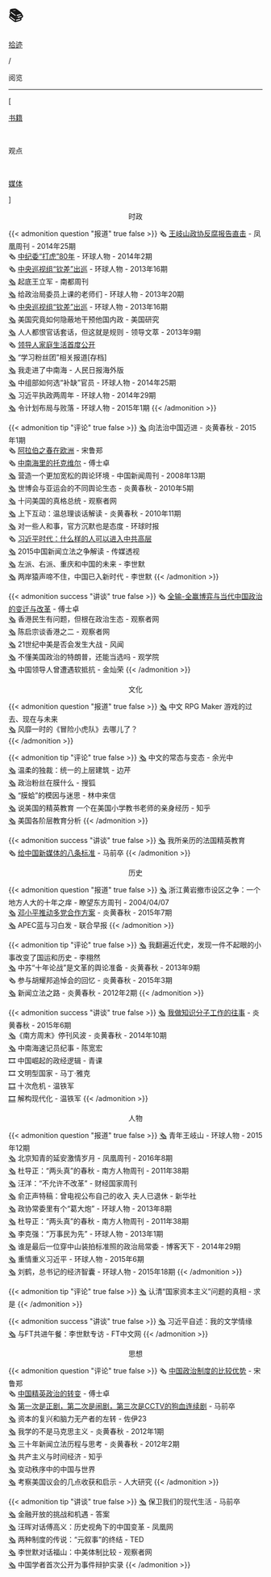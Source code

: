 # 📚


<div class="nav-tab">
  <a href="../../cages"><p class="not">拾迹</p></a>
  <p class="now">/</p><p class="now">阅览</p>
</div>

---


<div class="nav-tab">
  <p class="bord">[</p>
  <a href="../books"><p class="not">书籍</p></a>&nbsp;
  <p class="now">观点</p>&nbsp;
  <a href="../source"><p class="not">媒体</p></a>
  <p class="bord">]</p>
</div>

<center><p class="tabtag">时政</p></center>

{{< admonition question "报道" true false >}}
🗞️ [王岐山政协反腐报告直击](../../../fanfu) - 凤凰周刊 - 2014年25期<br>
🗞️ [中纪委“打虎”80年](../../../fanfu) - 环球人物 - 2014年2期<br>
🗞️ [中央巡视组“钦差”出巡](../../../fanfu) - 环球人物 - 2013年16期<br>
[🗞️](https://gongfa.com/html/gongfaxinwen/201212/17-2112.html) 起底王立军 - 南都周刊<br>
[🗞️](http://paper.people.com.cn/hqrw/html/2013-07/26/content_1281200.htm) 给政治局委员上课的老师们 - 环球人物 - 2013年20期<br>
🗞️ [中央巡视组“钦差”出巡](../../../fanfu) - 环球人物 - 2013年16期<br>
[🗞️](https://www.kunlunce.com/myfk/fl1111/2019-07-28/135442.html) 美国究竟如何隐蔽地干预他国内政 - 美国研究<br>
[🗞️](https://m.fx361.com/news/2013/0411/13202897.html) 人人都恨官话套话，但这就是规则 - 领导文萃 - 2013年9期<br>
🗞️ [领导人家庭生活首度公开](../../../shibada)<br>
[🗞️](https://chinadigitaltimes.net/chinese/tag/%E5%AD%A6%E4%B9%A0%E7%B2%89%E4%B8%9D%E5%9B%A2) “学习粉丝团”相关报道[存档]<br>
[🗞️](http://paper.people.com.cn/rmrbhwb/html/2019-02/28/content_1911072.htm) 我走进了中南海 - 人民日报海外版<br>
[🗞️](http://paper.people.com.cn/hqrw/html/2014-09/16/content_1498087.htm) 中组部如何选“补缺”官员 - 环球人物 - 2014年25期<br>
[🗞️](http://paper.people.com.cn/hqrw/html/2014-11/06/content_1513748.htm) 习近平执政两周年 - 环球人物 - 2014年29期<br>
[🗞️](https://web.archive.org/web/20160908080159/http://paper.people.com.cn/hqrw/html/2015-01/06/content_1556021.htm) 令计划布局与败落 - 环球人物 - 2015年1期
{{< /admonition >}}

{{< admonition tip "评论" true false >}}
[🗞️](https://www.aisixiang.com/data/95717.html) 向法治中国迈进 - 炎黄春秋 - 2015年1期<br>
🗞️ [阿拉伯之春在欧洲](../../../xuanjuminzhu) - 宋鲁郑<br>
🗞️ [中南海里的托克维尔](../../../shibada) - 傅士卓<br>
[🗞️](https://www.chinanews.com.cn/gn/news/2008/04-14/1219806.shtml) 营造一个更加宽松的舆论环境 - 中国新闻周刊 - 2008年13期<br>
[🗞️](https://www.aisixiang.com/data/35703.html) 世博会与亚运会的不同舆论生态 - 炎黄春秋 - 2010年5期<br>
[🗞️](https://www.guancha.cn/chenping1/2012_02_24_66477.shtml) 十问美国的真格总统 - 观察者网<br>
[🗞️](http://m.51xinshidai.com/showinfo-12-5551-0.html) 上下互动：温总理谈话解读 - 炎黄春秋 - 2010年11期<br>
[🗞️](https://web.archive.org/web/20150630094428/http://opinion.huanqiu.com/editorial/2015-01/5425253.html) 对一些人和事，官方沉默也是态度 - 环球时报<br>
🗞️ [习近平时代：什么样的人可以进入中共高层](../../../shibada)<br>
[🗞️](https://www.aisixiang.com/data/86604.html) 2015中国新闻立法之争解读 - 传媒透视<br>
[🗞️](https://www.aisixiang.com/data/52132.html) 左派、右派、重庆和中国的未来 - 李世默<br>
[🗞️](https://www.guancha.cn/LiShiMo/2017_10_25_432227_s.shtml) 两岸猿声啼不住，中国已入新时代 - 李世默
{{< /admonition >}}

{{< admonition success "讲谈" true false >}}
🗞️ [全输-全赢博弈与当代中国政治的变迁与改革](../../../xuanjuminzhu) - 傅士卓<br>
[🗞️](https://www.guancha.cn/chenqizong/2019_09_17_518161.shtml?s=fwckhfbt) 香港民生有问题，但根在政治生态 - 观察者网<br>
[🗞️](https://www.guancha.cn/chenqizong/2019_10_09_520667.shtml) 陈启宗谈香港之二 - 观察者网<br>
[🗞️](https://www.guancha.cn/chenping1/2019_12_23_529195_s.shtml) 21世纪中美是否会发生大战 - 风闻<br>
[🗞️](https://mp.weixin.qq.com/s/8X_xDs94zK6_hKA7whVIsA) 不懂美国政治的特朗普，还能当选吗 - 观学院<br>
[🗞️](https://www.chinesepen.org/blog/archives/64827) 中国领导人曾遭遇软抵抗 - 金灿荣
{{< /admonition >}}

<center><p class="tabtag">文化</p></center>

{{< admonition question "报道" true false >}}
[🗞️](https://www.chuapp.com/?c=Article&a=index&id=284135) 中文 RPG Maker 游戏的过去、现在与未来<br>
[🗞️](https://zhuanlan.zhihu.com/p/27601629) 风靡一时的《冒险小虎队》去哪儿了？<br>
{{< /admonition >}}

{{< admonition tip "评论" true false >}}
[🗞️](https://zhuanlan.zhihu.com/p/32030547) 中文的常态与变态 - 余光中<br>
[🗞️](https://www.guancha.cn/BianQin/2014_05_16_229901.shtml) 温柔的独裁：统一的上层建筑 - 边芹<br>
[🗞️](https://archive.ph/20160508065740/http://cache.baiducontent.com/c?m=9f65cb4a8c8507ed4fece763104790380e54f722618d97027fa3c215cc795b434462e1bd27250d58d5c37b6c0ba8435fe9e73605765966e8c5dccd179ded9d3f598f3040070bf04505a26eb8ca3632b125872c99b86897ad804684afa2c4a95244bc20127bf0e7fa5c1767cc78f1642692d58e38154861bbfa4063&p=ce769a4786cc42ae10818c264b4c&newp=83578d15d9c040f046a7c7710f0592695c02dc3051d4d54a619e&user=baidu&fm=sc&query=%D5%FE%D6%CE%B7%DB%CB%BF%D4%DA%C4%A4%CA%B2%C3%B4%3F&qid=f1d842620002133f&p1=1) 政治粉丝在膜什么 - 搜狐<br>
[🗞️](https://chinadigitaltimes.net/chinese/424823.html) “膜蛤”的模因与迷思 - 林中来信<br>
[🗞️](https://zhuanlan.zhihu.com/p/22407366) 说美国的精英教育 一个在美国小学教书老师的亲身经历 - 知乎<br>
[🗞️](https://www.guancha.cn/WanWeiGang/2017_07_04_416366_s.shtml) 美国各阶层教育分析
{{< /admonition >}}

{{< admonition success "讲谈" true false >}}
[🗞️](https://www.guancha.cn/LiuXueWei/2015_09_15_334232.shtml) 我所亲历的法国精英教育<br>
🗞️ [给中国新媒体的八条标准](../../../xinwen) - 马前卒
{{< /admonition >}}

<center><p class="tabtag">历史</p></center>

{{< admonition question "报道" true false >}}
[🗞️](https://web.archive.org/web/20190817082340/http://www.people.com.cn/GB/14576/14528/2437363.html) 浙江黄岩撤市设区之争：一个地方人大的十年之痒 - 瞭望东方周刊 - 2004/04/07<br>
[🗞️](https://www.chinesepen.org/blog/archives/138566) [邓小平推动多党合作方案](../../../zhengdang) - 炎黄春秋 - 2015年7期<br>
[🗞️](https://oversea.huanqiu.com/article/9CaKrnJFP9U) APEC蓝与习白发 - 联合早报
{{< /admonition >}}

{{< admonition tip "评论" true false >}}
[🗞️](https://user.guancha.cn/main/content?id=58388) 我翻遍近代史，发现一件不起眼的小事改变了国运和历史 - 李栩然<br>
[🗞️](https://www.aisixiang.com/data/69129.html) 中苏“十年论战”是文革的舆论准备 - 炎黄春秋 - 2013年9期<br>
🗞️ 参与胡耀邦追悼会的回忆 - 炎黄春秋 - 2015年3期<br>
[🗞️](https://www.aisixiang.com/data/49917.html) 新闻立法之路 - 炎黄春秋 - 2012年2期
{{< /admonition >}}

{{< admonition success "讲谈" true false >}}
[🗞️](https://www.aisixiang.com/data/89919.html) [我做知识分子工作的往事](../../../zhengdang) - 炎黄春秋 - 2015年6期<br>
[🗞️](https://www.chinesepen.org/blog/archives/10768)《南方周末》停刊风波 - 炎黄春秋 - 2014年10期<br>
[🗞️](https://difangwenge.org/forum.php?mod=viewthread&tid=11528) 中南海速记员纪事 - 陈宽宏<br>
🎞️ 中国崛起的政经逻辑 - 青课<br>
🎞️ 文明型国家 - 马丁·雅克<br>
[🎞️](https://www.bilibili.com/video/BV1Da4y1x7WW) 十次危机 - 温铁军<br>
[🎞️](https://www.bilibili.com/video/BV1Bi4y1g7Hr) 解构现代化 - 温铁军
{{< /admonition >}}

<center><p class="tabtag">人物</p></center>

{{< admonition question "报道" true false >}}
[🗞️](https://www.fx361.cc/page/2015/0910/9536874.shtml) 青年王岐山 - 环球人物 - 2015年12期<br>
[🗞️](https://www.fx361.cc/page/2016/0405/451413.shtml) 北京知青的延安激情岁月 - 凤凰周刊 - 2016年8期<br>
[🗞️](https://chinadigitaltimes.net/chinese/194113.html) 杜导正：“两头真”的春秋 - 南方人物周刊 - 2011年38期<br>
[🗞️](https://jp.reuters.com/article/idCNCHINA-2183620100427) 汪洋：“不允许不改革” - 财经国家周刊<br>
[🗞️](http://news.enorth.com.cn/system/2012/12/25/010442951.shtml) 俞正声特稿：曾电视公布自己的收入 夫人已退休 - 新华社<br>
[🗞️](http://paper.people.com.cn/hqrw/html/2013-03/26/content_1219105.htm) 政协常委里有个“葛大炮” - 环球人物 - 2013年8期<br>
[🗞️](https://chinadigitaltimes.net/chinese/194113.html) 杜导正：“两头真”的春秋 - 南方人物周刊 - 2011年38期<br>
[🗞️](https://www.gov.cn/ldhd/2012-12/25/content_2298339.htm) 李克强：“万事民为先” - 环球人物 - 2013年1期<br>
[🗞️](https://hb.ifeng.com/news/cjgc/detail_2014_11/07/3119887_0.shtml) 谁是最后一位穿中山装拍标准照的政治局常委 - 博客天下 - 2014年29期<br>
[🗞️](https://web.archive.org/web/20190501092259/http://paper.people.com.cn/hqrw/html/2015-03/06/content_1557341.htm) 重情重义习近平 - 环球人物 - 2015年6期<br>
[🗞️](https://www.guancha.cn/economy/2015_07_07_325941.shtml?web) 刘鹤，总书记的经济智囊 - 环球人物 - 2015年18期
{{< /admonition >}}

{{< admonition tip "评论" true false >}}
[🗞️](http://www.qstheory.cn/dukan/qs/2018-09/01/c_1123362691.htm) 认清“国家资本主义”问题的真相 - 求是
{{< /admonition >}}

{{< admonition success "讲谈" true false >}}
[🗞️](http://www.qstheory.cn/zhuanqu/bkjx/2019-04/24/c_1124408198.htm) 习近平自述：我的文学情缘<br>
[🗞️](https://www.guancha.cn/LiShiMo/2020_02_13_536014_1.shtml) 与FT共进午餐：李世默专访 - FT中文网
{{< /admonition >}}

<center><p class="tabtag">思想</p></center>

{{< admonition question "评论" true false >}}
🗞️ [中国政治制度的比较优势](../../../xuanjuminzhu) - 宋鲁郑<br>
🗞️ [中国精英政治的转变](../../../xuanjuminzhu) - 傅士卓<br>
[🗞️](https://review.youngchina.org/archives/2892) [第一次是正剧，第二次是闹剧，第三次是CCTV的狗血连续剧](../../../minzuxushi) - 马前卒<br>
[🗞️](https://zhuanlan.zhihu.com/p/420746023) 资本的复兴和脑力无产者的左转 - 佐伊23<br>
[🗞️](https://www.aisixiang.com/data/51554.html) 我学的不是马克思主义 - 炎黄春秋 - 2012年1期<br>
[🗞️](https://www.aisixiang.com/data/49917.html) 三十年新闻立法历程与思考 - 炎黄春秋 - 2012年2期<br>
[🗞️](https://www.zhihu.com/question/31396263/answer/129673387?utm_id=0) 共产主义与时间经济 - 知乎<br>
[🗞️](https://www.guancha.cn/zhangweiwei/2011_11_01_61959.shtml) 变动秩序中的中国与世界<br>
[🗞️](https://max.book118.com/html/2023/0612/8040002002005100.shtm) 考察美国议会的几点收获和启示 - 人大研究
{{< /admonition >}}

{{< admonition tip "讲谈" true false >}}
[🗞️](https://zhuanlan.zhihu.com/p/32925423) 保卫我们的现代生活 - 马前卒<br>
[🗞️](https://mp.weixin.qq.com/s/RCgbpOAxiSmzjJ23rHQ2lA) 金融开放的挑战和机遇 - 答案<br>
[🗞️](https://m.thepaper.cn/newsDetail_forward_1265304) 汪晖对话傅高义：历史视角下的中国变革 - 凤凰网<br>
[🗞️](https://www.guancha.cn/LiShiMo/2013_06_19_152386.shtml) 两种制度的传说：“元叙事”的终结 - TED<br>
[🗞️](https://www.guancha.cn/FuLangXiSi-FuShan/2015_03_30_313170.shtml) 李世默对话福山：中美体制比较 - 观察者网<br>
[🗞️](https://www.google.com/url?sa=t&rct=j&q=&esrc=s&source=web&cd=&cad=rja&uact=8&ved=2ahUKEwjTl-WghemCAxU1b_UHHfejC6oQFnoECAgQAQ&url=https%3A%2F%2Fwww.rfi.fr%2Fcn%2F%25E4%25B8%25AD%25E5%259B%25BD%2F20101017-%25E4%25B8%25AD%25E5%259B%25BD%25E5%25AD%25A6%25E8%2580%2585%25E4%25B8%25BA%25E5%2585%25AD%25E5%259B%259B%25E8%25BE%25A9%25E6%258A%25A4%25E5%25AE%259E%25E5%25BD%2595%25E5%25BC%2595%25E5%258F%2591%25E7%2583%25AD%25E8%25AE%25AE%25E5%2592%258C%25E5%258F%258D%25E5%2593%258D&usg=AOvVaw2bA6sqn47fWf5UA8M6DwKv&opi=89978449) 中国学者首次公开为事件辩护实录
{{< /admonition >}}


